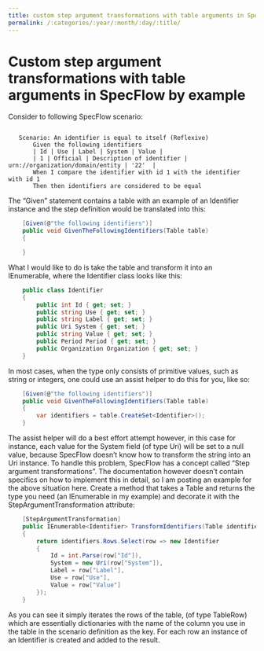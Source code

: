 ```yaml
---
title: custom step argument transformations with table arguments in SpecFlow by example
permalink: /:categories/:year/:month/:day/:title/
---
```


# Custom step argument transformations with table arguments in SpecFlow by example

Consider to following SpecFlow scenario:

``` Gherkin

   Scenario: An identifier is equal to itself (Reflexive)
       Given the following identifiers
       | Id | Use | Label | System | Value |
       | 1 | Official | Description of identifier | urn://organization/domain/entity | '22'  |
       When I compare the identifier with id 1 with the identifier with id 1
       Then then identifiers are considered to be equal
```

The “Given” statement contains a table with an example of an Identifier instance and the step definition would be translated into this:

``` c#
    [Given(@"the following identifiers")]
    public void GivenTheFollowingIdentifiers(Table table)
    {

    }
```

What I would like to do is take the table and transform it into an IEnumerable<Identifier>, where the Identifier class looks like this:

``` c#
    public class Identifier
    {
        public int Id { get; set; }
        public string Use { get; set; }
        public string Label { get; set; }
        public Uri System { get; set; }
        public string Value { get; set; }
        public Period Period { get; set; }
        public Organization Organization { get; set; }
    }
```

In most cases, when the type only consists of primitive values, such as string or integers, one could use an assist helper to do this for you, like so:

``` c#
    [Given(@"the following identifiers")]
    public void GivenTheFollowingIdentifiers(Table table)
    {
        var identifiers = table.CreateSet<Identifier>();
    }
```

The assist helper will do a best effort attempt however, in this case for instance, each value for the System field (of type Uri) will be set to a null value, because SpecFlow doesn’t know how to transform the string into an Uri instance.
To handle this problem, SpecFlow has a concept called “Step argument transformations”. The documentation however doesn’t contain specifics on how to implement this in detail, so I am posting an example for the above situation here. Create a method that takes a Table and returns the type you need (an IEnumerable<Identifier> in my example) and decorate it with the StepArgumentTransformation attribute:

``` c#
    [StepArgumentTransformation]
    public IEnumerable<Identifier> TransformIdentifiers(Table identifiers)
    {
        return identifiers.Rows.Select(row => new Identifier
        {
            Id = int.Parse(row["Id"]),
            System = new Uri(row["System"]),
            Label = row["Label"],
            Use = row["Use"],
            Value = row["Value"]
        });
    }
```

As you can see it simply iterates the rows of the table, (of type TableRow) which are essentially dictionaries with the name of the column you use in the table in the scenario definition as the key. For each row an instance of an Identifier is created and added to the result.

